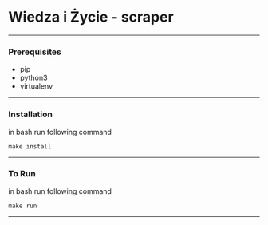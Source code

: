 # Wiedza i Życie - scraper
___________________________

### Prerequisites

* pip
* python3
* virtualenv
___________________________

### Installation

in bash run following command

```
make install
```
___________________________

### To Run

in bash run following command

```
make run
```
___________________________